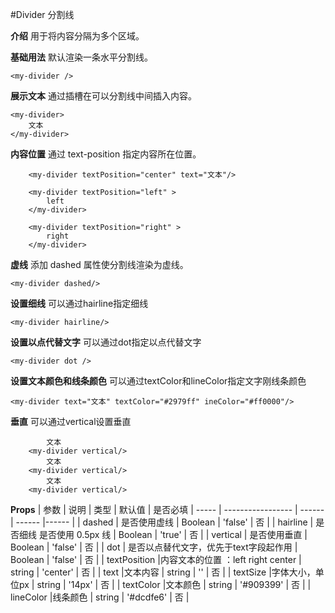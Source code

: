 #Divider 分割线 

**介绍**
用于将内容分隔为多个区域。



**基础用法**
默认渲染一条水平分割线。
```
<my-divider />

```

**展示文本**
通过插槽在可以分割线中间插入内容。
```
<my-divider>
	文本
</my-divider>

```

**内容位置**
通过 text-position 指定内容所在位置。
```
	<my-divider textPosition="center" text="文本"/>
	
	<my-divider textPosition="left" >
		left
	</my-divider>
	
	<my-divider textPosition="right" >
		right
	</my-divider>

```

**虚线**
添加 dashed 属性使分割线渲染为虚线。
```
<my-divider dashed/>

```

**设置细线**
可以通过hairline指定细线
```
<my-divider hairline/>

```

**设置以点代替文字**
可以通过dot指定以点代替文字
```
<my-divider dot />

```

**设置文本颜色和线条颜色**
可以通过textColor和lineColor指定文字刚线条颜色
```
<my-divider text="文本" textColor="#2979ff" ineColor="#ff0000"/>

```

**垂直**
可以通过vertical设置垂直
```
		文本
	<my-divider vertical/>
		文本
	<my-divider vertical/>
		文本
	<my-divider vertical/>

```

**Props**
| 参数 | 说明 | 类型 | 默认值 | 是否必填
| ----- | ----------------- | ------ | ------ |------ |
| dashed | 是否使用虚线 | Boolean | 'false' | 否 |
| hairline | 是否细线 是否使用 0.5px 线 | Boolean | 'true' | 否 |
| vertical | 是否使用垂直 | Boolean | 'false' | 否 |
| dot | 是否以点替代文字，优先于text字段起作用 | Boolean | 'false' | 否 |
| textPosition |内容文本的位置 ：left right center | string | 'center' | 否 |
| text |文本内容 | string | '' | 否 |
| textSize |字体大小，单位px | string | '14px' | 否 |
| textColor |文本颜色 | string | '#909399' | 否 |
| lineColor |线条颜色 | string | '#dcdfe6' | 否 |
